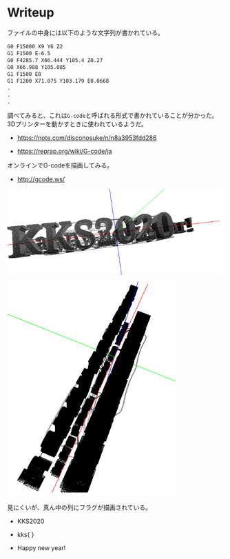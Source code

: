 # Writeup

ファイルの中身には以下のような文字列が書かれている。

```
G0 F15000 X9 Y6 Z2
G1 F1500 E-6.5
G0 F4285.7 X66.444 Y105.4 Z0.27
G0 X66.988 Y105.085
G1 F1500 E0
G1 F1200 X71.075 Y103.179 E0.0668
.
.
.
```

調べてみると、これは`G-code`と呼ばれる形式で書かれていることが分かった。3Dプリンターを動かすときに使われているようだ。

* https://note.com/disconosuke/n/n8a3953fdd286

* https://reprap.org/wiki/G-code/ja

オンラインでG-codeを描画してみる。

* http://gcode.ws/

![](img/2020-12-12-21-22-16.png)

![](img/2020-12-12-21-23-28.png)

見にくいが、真ん中の列にフラグが描画されている。

* KKS2020

* kks{ <!--W3_c@N_1n_3D!--> }

* Happy new year!

<!-- kks{W3_c@N_1n_3D!} -->